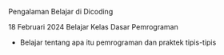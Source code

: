 Pengalaman Belajar di Dicoding

18 Februari 2024
Belajar Kelas Dasar Pemrograman
* Belajar tentang apa itu pemrograman dan praktek tipis-tipis

